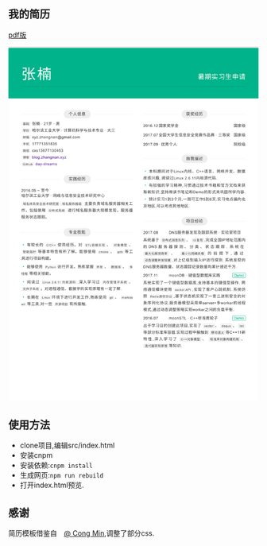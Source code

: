 ## 我的简历

[pdf版](resume.pdf)

![resume](resume.svg)

## 使用方法

* clone项目,编辑src/index.html
* 安装cnpm
* 安装依赖:```cnpm install```
* 生成网页:```npm run rebuild```
* 打开index.html预览.

## 感谢

简历模板借鉴自　[@ Cong Min](https://congm.in),调整了部分css.